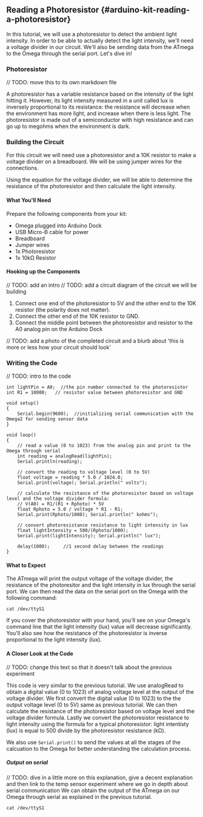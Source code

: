 ## Reading a Photoresistor {#arduino-kit-reading-a-photoresistor}

<!-- // description of what this experiment will accomplish and what we'll learn -->
In this tutorial, we will use a photoresistor to detect the ambient light intensity. In order to be able to actually detect the light intensity, we'll need a voltage divider in our circuit. We'll also be sending data from the ATmega to the Omega through the serial port. Let's dive in!

### Photoresistor
// TODO: move this to its own markdown file

A photoresistor has a variable resistance based on the intensity of the light hitting it. However, its light intensity measured in a unit called lux is inversely proportional to its resistance: the resistance will decrease when the environment has more light, and increase when there is less light. The photoresistor is made out of a semiconductor with high resistance and can go up to megohms when the environment is dark.

<!-- // TODO: Image of a photoresistor -->

### Building the Circuit

For this circuit we will need use a photoresistor and a 10K resistor to make a voltage divider on a breadboard. We will be using jumper wires for the connections.

<!-- // TODO: diagram and equation for a voltage divider -->

Using the equation for the voltage divider, we will be able to determine the resistance of the photoresistor and then calculate the light intensity.

#### What You'll Need

Prepare the following components from your kit:

* Omega plugged into Arduino Dock
* USB Micro-B cable for power
* Breadboard
* Jumper wires
* 1x Photoresistor
* 1x 10kΩ Resistor

#### Hooking up the Components

// TODO: add an intro
// TODO: add a circuit diagram of the circuit we will be building

1. Connect one end of the photoresistor to 5V and the other end to the 10K resistor (the polarity does not matter).
1. Connect the other end of the 10K resistor to GND.
1. Connect the middle point between the photoresistor and resistor to the A0 analog pin on the Arduino Dock

// TODO: add a photo of the completed circuit and a blurb about 'this is more or less how your circuit should look'

### Writing the Code

// TODO: intro to the code

``` arduino
int lightPin = A0;  //the pin number connected to the photoresistor
int R1 = 10000;   // resistor value between photoresistor and GND

void setup()
{
    Serial.begin(9600);  //initializing serial communication with the Omega2 for sending sensor data
}

void loop()
{
    // read a value (0 to 1023) from the analog pin and print to the Omega through serial
    int reading = analogRead(lightPin);
    Serial.println(reading);   

    // convert the reading to voltage level (0 to 5V)
    float voltage = reading * 5.0 / 1024.0;
    Serial.print(voltage); Serial.println(" volts");

    // calculate the resistance of the photoresistor based on voltage level and the voltage divider formula:
    // V(A0) = R1/(R1 + Rphoto) * 5V
    float Rphoto = 5.0 / voltage * R1 - R1;
    Serial.print(Rphoto/1000); Serial.println(" kohms");

    // convert photoresistance resistance to light intensity in lux
    float lightIntensity = 500/(Rphoto/1000);
    Serial.print(lightIntensity); Serial.println(" lux");

    delay(1000);     //1 second delay between the readings
}
```

#### What to Expect

<!-- // make the omega connect to the microcontroller using uart1 (link to the article), read the light intensity data
// have the user cover the photoresistor with their hand and observe the change in value, have them shine a light at it -->

The ATmega will print the output voltage of the voltage divider, the resistance of the photoresitor and the light intensity in lux through the serial port. We can then read the data on the serial port on the Omega with the following command:

```
cat /dev/ttyS1
```
If you cover the photoresistor with your hand, you'll see on your Omega's command line that the light intensity (lux) value will decrease significantly. You'll also see how the resistance of the photoresistor is inverse proportional to the light intensity (lux).

#### A Closer Look at the Code

// TODO: change this text so that it doesn't talk about the previous experiment

This code is very similar to the previous tutorial. We use analogRead to obtain a digital value (0 to 1023) of analog voltage level at the output of the voltage divider. We first convert the digital value (0 to 1023) to the the output voltage level (0 to 5V) same as previous tutorial. We can then calculate the resistance of the photoresistor based on voltage level and the voltage divider formula. Lastly we convert the photoresistor resistance to light intensity using the formula for a typical photoresistor: light intentisty (lux) is equal to 500 divide by the photoresistor resistance (kΩ).

We also use `Serial.print()` to send the values at all the stages of the calcuation to the Omega for better understanding the calculation process.

##### Output on serial

// TODO: dive in a little more on this explanation, give a decent explanation and then link to the temp sensor experiment where we go in depth about serial communication
We can obtain the output of the ATmega on our Omega through serial as explained in the previous tutorial.

```
cat /dev/ttyS1
```
